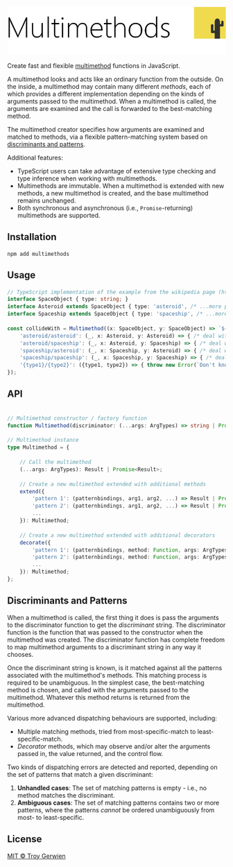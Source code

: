 
<!-- <img width="64px" height="64px" src="./extras/multimethods-logo.png" alt="Logo" /> -->
![Multimethods](./extras/multimethods-title.png)


Create fast and flexible [multimethod](https://en.wikipedia.org/wiki/Multiple_dispatch) functions in JavaScript.

A multimethod looks and acts like an ordinary function from the outside. On the inside, a multimethod may contain many different *methods*, each of which provides a different implementation depending on the kinds of arguments passed to the multimethod. When a multimethod is called, the arguments are examined and the call is forwarded to the best-matching method.

The multimethod creator specifies how arguments are examined and matched to methods, via a flexible pattern-matching system based on [discriminants and patterns](#discriminants-and-patterns).

Additional features:
- TypeScript users can take advantage of extensive type checking and type inference when working with multimethods.
- Multimethods are immutable. When a multimethod is extended with new methods, a new multimethod is created, and the base multimethod remains unchanged.
- Both synchronous and asynchronous (i.e., `Promise`-returning) multimethods are supported.




## Installation
```
npm add multimethods
```




## Usage
```ts
// TypeScript implementation of the example from the wikipedia page (https://en.wikipedia.org/wiki/Multiple_dispatch):
interface SpaceObject { type: string; }
interface Asteroid extends SpaceObject { type: 'asteroid', /* ...more props */ }
interface Spaceship extends SpaceObject { type: 'spaceship', /* ...more props */ }

const collideWith = Multimethod((x: SpaceObject, y: SpaceObject) => `${x.type}/${y.type}`).extend({
    'asteroid/asteroid': (_, x: Asteroid, y: Asteroid) => { /* deal with asteroid hitting asteroid */ },
    'asteroid/spaceship': (_, x: Asteroid, y: Spaceship) => { /* deal with asteroid hitting spaceship */ },
    'spaceship/asteroid': (_, x: Spaceship, y: Asteroid) => { /* deal with spaceship hitting asteroid */ },
    'spaceship/spaceship': (_, x: Spaceship, y: Spaceship) => { /* deal with spaceship hitting spaceship */ },
    '{type1}/{type2}': ({type1, type2}) => { throw new Error(`Don't know how to collide ${type1} with ${type2}`); },
});
```




## API

```ts

// Multimethod constructor / factory function
function Multimethod(discriminator: (...args: ArgTypes) => string | Promise<string>): Multimethod;

// Multimethod instance
type Multimethod = {

    // Call the multimethod
    (...args: ArgTypes): Result | Promise<Result>;

    // Create a new multimethod extended with additional methods
    extend({
        'pattern 1': (patternbindings, arg1, arg2, ...) => Result | Promise<Result>,
        'pattern 2': (patternbindings, arg1, arg2, ...) => Result | Promise<Result>,
        ...
    }): Multimethod;

    // Create a new multimethod extended with additional decorators
    decorate({
        'pattern 1': (patternbindings, method: Function, args: ArgTypes) => Result | Promise<Result>,
        'pattern 2': (patternbindings, method: Function, args: ArgTypes) => Result | Promise<Result>,
        ...
    }): Multimethod;
};

```



## Discriminants and Patterns
When a multimethod is called, the first thing it does is pass the arguments to the discriminator function to get the *discriminant* string. The discriminator function is the function that was passed to the constructor when the multimethod was created. The discriminator function has complete freedom to map multimethod arguments to a discriminant string in any way it chooses.

Once the discriminant string is known, is it matched against all the patterns associated with the multimethod's methods. This matching process is required to be unambiguous. In the simplest case, the best-matching method is chosen, and called with the arguments passed to the multimethod. Whatever this method returns is returned from the multimethod.

Various more advanced dispatching behaviours are supported, including:
- Multiple matching methods, tried from most-specific-match to least-specific-match.
- *Decorator* methods, which may observe and/or alter the arguments passed in, the value returned, and the control flow.

Two kinds of dispatching errors are detected and reported, depending on the set of patterns that match a given discriminant:
1. **Unhandled cases**: The set of matching patterns is empty - i.e., no method matches the discriminant.
2. **Ambiguous cases**: The set of matching patterns contains two or more patterns, where the patterns *cannot* be ordered unambiguously from most- to least-specific.




## License

[MIT © Troy Gerwien](./LICENSE)
